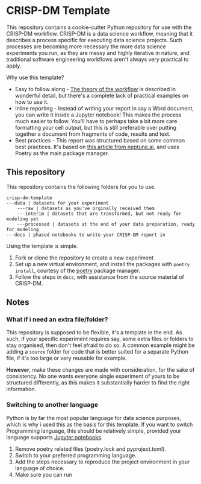 # CRISP-DM Template

This repository contains a cookie-cutter Python repository for use with the CRISP-DM workflow.
CRISP-DM is a data science workflow, meaning that it describes a process specific for executing data
science projects. Such processes are becoming more necessary the more data science experiments you
run, as they are messy and highly iterative in nature, and traditional software engineering
workflows aren't always very practical to apply.

Why use this template?

- Easy to follow along -
  [The theory of the workflow](https://www.kde.cs.uni-kassel.de/wp-content/uploads/lehre/ws2012-13/kdd/files/CRISPWP-0800.pdf)
  is described in wonderful detail, but there's a complete lack of practical examples on how to use
  it.
- Inline reporting - Instead of writing your report in say a Word document, you can write it inside
  a Jupyter notebook! This makes the process much easier to follow. You'll have to perhaps take a
  bit more care formatting your cell output, but this is still preferable over putting together a
  document from fragments of code, results and text.
- Best practices - This report was structured based on some common best practices. It's based on
  [this article from neptune.ai](https://neptune.ai/blog/best-practices-for-data-science-project-workflows-and-file-organizations),
  and uses Poetry as the main package manager.

## This repository

This repository contains the following folders for you to use.

```text
crisp-dm-template
---data | datasets for your experiment
    ---raw | datasets as you've orginally received them
    ---interim | datasets that are transformed, but not ready for modeling yet 
    ---processed | datasets at the end of your data preparation, ready for modeling
---docs | phased notebooks to write your CRISP-DM report in
```

Using the template is simple.

1. Fork or clone the repository to create a new experiment
2. Set up a new virtual environment, and install the packages with `poetry install`, courtesy of the
   [poetry](https://python-poetry.org/) package manager.
3. Follow the steps in `docs`, with assistance from the source material of CRISP-DM.

## Notes

### What if i need an extra file/folder?

This repository is supposed to be flexible, it's a template in the end. As such, if your specific
experiment requires say, some extra files or folders to stay organised, then don't feel afraid to do
so. A common example might be adding a `source` folder for code that is better suited for a separate
Python file, if it's too large or very reusable for example.

**However**, make these changes are made with consideration, for the sake of consistency. No one
wants everyone single experiment of yours to be structured differently, as this makes it
substantially harder to find the right information.

### Switching to another language

Python is by far the most popular language for data science purposes, which is why i used this as
the basis for this template. If you want to switch Programming language, this should be relatively
simple, provided your language supports
[Jupyter notebooks](https://github.com/jupyter/jupyter/wiki/Jupyter-kernels).

1. Remove poetry related files (poetry.lock and pyproject.toml).
2. Switch to your preferred programming language.
3. Add the steps necessary to reproduce the project environment in your language of choice.
4. Make sure you can run
